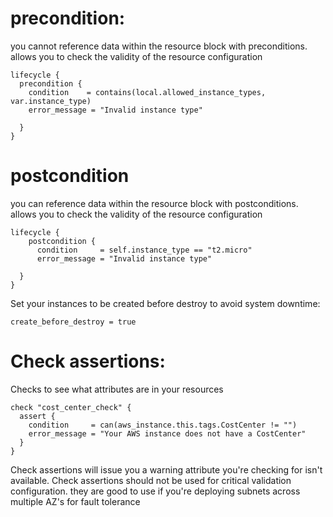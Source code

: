 # precondition:
you cannot reference data within the resource block with preconditions. 
allows you to check the validity of the resource configuration


    lifecycle {
      precondition {  
        condition    = contains(local.allowed_instance_types, var.instance_type)
        error_message = "Invalid instance type"

      }
    }

# postcondition
 you can reference data within the resource block with postconditions. 
 allows you to check the validity of the resource configuration


    lifecycle {
        postcondition {  
          condition     = self.instance_type == "t2.micro" 
          error_message = "Invalid instance type"

      }
    }

Set your instances to be created before destroy to avoid system downtime:

    create_before_destroy = true 

# Check assertions: 
Checks to see what attributes are in your resources

    check "cost_center_check" {
      assert {
        condition     = can(aws_instance.this.tags.CostCenter != "")
        error_message = "Your AWS instance does not have a CostCenter"
      }
    }

Check assertions will issue you a warning attribute you're checking for isn't available. 
Check assertions should not be used for critical validation configuration. 
they are good to use if you're deploying subnets across multiple AZ's for fault tolerance 
